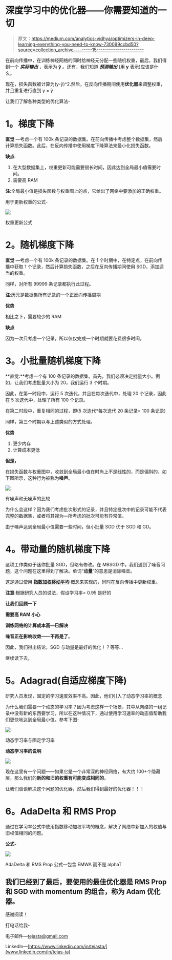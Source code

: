 # 深度学习中的优化器——你需要知道的一切

> 原文：<https://medium.com/analytics-vidhya/optimizers-in-deep-learning-everything-you-need-to-know-730099ccbd50?source=collection_archive---------15----------------------->

在前向传播中，在训练神经网络的同时给神经元分配一些随机权重，最后，我们得到一个 ***实际输出*** ，表示为 **ŷ** 。还有，我们知道 ***预测输出*** (用 **y** 表示)应该是什么。

现在，损失函数被计算为(y-ŷ)^2.然后，在反向传播期间使用**优化器**来调整权重，并且重复进行直到 y = ŷ

让我们了解各种类型的优化算法-

# **1。梯度下降**

**直觉** —考虑一个有 100k 条记录的数据集。在前向传播中考虑整个数据集，然后计算损失函数。此后，在反向传播中使用梯度下降算法来最小化损失函数。

**缺点**:

1.  在大型数据集上，权重更新可能需要很长时间，因此达到全局最小值需要时间。
2.  需要高 RAM

**注**:全局最小值是损失函数与权重图上的点，它给出了网络中要添加的正确权重。

用于更新权重的公式-

![](img/ca298b09f8966c3647d7e26b514cf06e.png)

权重更新公式

# **2。随机梯度下降**

**直觉** —考虑一个有 100k 条记录的数据集。在 1 个时期中，在特定点，在前向传播中获取 1 个记录，然后计算损失函数，之后在反向传播期间使用 SGD，添加适当的权重。

同样，对所有 99999 条记录都执行此过程。

**注**:历元是数据集所有记录的一个正反向传播周期

**优势**

相比之下，需要较少的 RAM

**缺点**

因为一次只考虑一个记录，所以仅仅完成一个时期就要花费很多时间。

# **3。小批量随机梯度下降**

**直觉:**考虑一个有 100 条记录的数据集。首先，我们必须决定批量大小。例如，让我们考虑批量大小为 20，我们运行 3 个时期。

因此，在第一时段中，运行 5 次迭代，并且在每次迭代中，处理 20 个记录，因此在 5 次迭代中，处理了所有 100 个记录。

在第二时段中，重复相同的过程，即(5 次迭代*每次迭代 20 条记录= 100 条记录)

同样，第三个时期以与上述类似的方式处理。

**优势**

1.  更少内存
2.  计算成本更低

**但是，**

在损失函数与权重图中，收敛到全局最小值在时尚上不是线性的，而是偏斜的，如下图所示，这种行为被称为**噪声**。

![](img/424956367753ac6a3b528c9ee707301c.png)

有噪声和无噪声的比较

为什么会这样？因为我们考虑批次形式的记录，并且特定批次中的记录可能不代表完整的数据集，或者将其视为—所考虑的批次可能有异常值。

由于噪声达到全局最小值需要一些时间，但小批量 SGD 优于 SGD 和 GD。

# **4。带动量的随机梯度下降**

这项工作类似于迷你批量 SGD，但略有修改。在 MBSGD 中，我们遇到了噪音问题，这个问题在这里得到了解决。单词“**动量**”的意思是消除噪音。

这是通过使用 [**指数加权移动平均**](/@abhinav.mahapatra10/beginners-ml-basics-exponentially-weighted-moving-average-8ce3e75768f6) 概念来实现的，同时在反向传播中更新权重。

**注意**:根据研究人员的说法，假设学习率= 0.95 是好的

**让我们回顾一下**

**需要高 RAM 小心**

**训练网络的计算成本高—已解决**

**噪音正在影响收敛——不再是了**。

因此，我们得出结论，SGD 与动量是最好的优化！？等等…

继续读下去，

# **5。Adagrad(自适应梯度下降)**

研究人员发现，固定的学习速度效率不高。因此，他们引入了动态学习率的概念

为什么我们需要一个动态的学习率？因为考虑这样一个场景，其中从网络的一组记录中没有新的东西要学习，所以在这种情况下，通过使用学习速率的动态值帮助我们更快地达到全局最小值。参考下图-

![](img/e42c4c42485055ac22ccf17d8e8117a7.png)

动态学习率与固定学习率

**动态学习率的说明**

![](img/f6fa0f9a05b5d410983685e2e50475bc.png)

现在这里有一个问题——如果它是一个非常深的神经网络，有大约 100+个隐藏层，那么我们的**新的和旧的权重有可能变成相同的**。

让我们谈谈解决这个问题的优化器，然后我们得到最好的优化器！！！

# 6。AdaDelta 和 RMS Prop

通过在学习率公式中使用指数移动加权平均的概念，解决了网络中新加入的权值与旧权值相同的问题。

**公式-**

![](img/8a22468b34b66fe242e8859980932856.png)

AdaDelta 和 RMS Prop 公式—包含 EMWA 而不是 alphaT

## 我们已经到了最后，要使用的**最佳优化器**是 **RMS Prop** 和 **SGD with momentum** 的组合，称为 **Adam 优化器**。

感谢阅读！

打电话给我-

电子邮件—tejasta@gmail.com

LinkedIn—[https://www.linkedin.com/in/tejasta/](www.linkedin.com/in/tejas-ta)